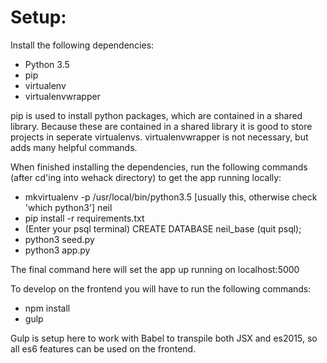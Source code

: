 # Setup:

Install the following dependencies:
- Python 3.5
- pip
- virtualenv
- virtualenvwrapper

pip is used to install python packages, which are contained in a shared library.
Because these are contained in a shared library it is good to store projects in
seperate virtualenvs. virtualenvwrapper is not necessary, but adds many helpful
commands.

When finished installing the dependencies, run the following commands
(after cd'ing into wehack directory) to get the app running locally:
- mkvirtualenv -p /usr/local/bin/python3.5 [usually this, otherwise check 'which python3'] neil
- pip install -r requirements.txt
- (Enter your psql terminal) CREATE DATABASE neil_base (quit psql);
- python3 seed.py
- python3 app.py

The final command here will set the app up running on localhost:5000

To develop on the frontend you will have to run the following commands:
- npm install
- gulp

Gulp is setup here to work with Babel to transpile both JSX and es2015, so all
es6 features can be used on the frontend.
